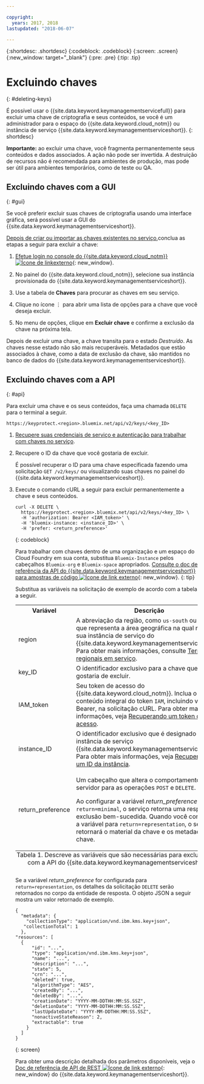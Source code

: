 ```yaml
---

copyright:
  years: 2017, 2018
lastupdated: "2018-06-07"

---
```


{:shortdesc: .shortdesc}
{:codeblock: .codeblock}
{:screen: .screen}
{:new_window: target="_blank"}
{:pre: .pre}
{:tip: .tip}

# Excluindo chaves
{: #deleting-keys}

É possível usar o {{site.data.keyword.keymanagementservicefull}} para excluir uma chave de criptografia e seus conteúdos, se você é um administrador para o espaço do {{site.data.keyword.cloud_notm}} ou instância de serviço {{site.data.keyword.keymanagementserviceshort}}.
{: shortdesc}

**Importante:** ao excluir uma chave, você fragmenta permanentemente seus conteúdos e dados associados. A ação não pode ser invertida. A destruição de recursos não é recomendada para ambientes de produção, mas pode ser útil para ambientes temporários, como de teste ou QA.

## Excluindo chaves com a GUI
{: #gui}

Se você preferir excluir suas chaves de criptografia usando uma interface gráfica, será possível usar a GUI do {{site.data.keyword.keymanagementserviceshort}}.

[Depois de criar ou importar as chaves existentes no serviço](/docs/services/keymgmt/keyprotect_create_root.html),conclua as etapas a seguir para excluir a chave:

1. [Efetue login no console do {{site.data.keyword.cloud_notm}} ![Ícone de linkexterno](../../icons/launch-glyph.svg "Ícone de link externo")](https://console.bluemix.net/){: new_window}.

2. No painel do {{site.data.keyword.cloud_notm}}, selecione sua instância provisionada do {{site.data.keyword.keymanagementserviceshort}}.
3. Use a tabela de **Chaves** para procurar as chaves em seu serviço.
4. Clique no ícone ⋮ para abrir uma lista de opções para a chave que você deseja excluir.
5. No menu de opções, clique em **Excluir chave** e confirme a exclusão da chave na próxima tela.

Depois de excluir uma chave, a chave transita para o estado _Destruído_. As chaves nesse estado não são mais recuperáveis. Metadados que estão associados à chave, como a data de exclusão da chave, são mantidos no banco de dados do {{site.data.keyword.keymanagementserviceshort}}.

## Excluindo chaves com a API
{: #api}

Para excluir uma chave e os seus conteúdos, faça uma chamada `DELETE` para o terminal a seguir.

```
https://keyprotect.<region>.bluemix.net/api/v2/keys/<key_ID>
```

1. [Recupere suas credenciais de serviço e autenticação para trabalhar com chaves no serviço](/docs/services/keymgmt/keyprotect_authentication.html).

2. Recupere o ID da chave que você gostaria de excluir.

    É possível recuperar o ID para uma chave especificada fazendo uma solicitação `GET /v2/keys/` ou visualizando suas chaves no painel do {{site.data.keyword.keymanagementserviceshort}}.

3. Execute o comando cURL a seguir para excluir permanentemente a chave e seus conteúdos.

    ```cURL
    curl -X DELETE \
      https://keyprotect.<region>.bluemix.net/api/v2/keys/<key_ID> \
      -H 'authorization: Bearer <IAM_token>' \
      -H 'bluemix-instance: <instance_ID>' \
      -H 'prefer: <return_preference>'
    ```
    {: codeblock}
  
    Para trabalhar com chaves dentro de uma organização e um espaço do Cloud Foundry em sua conta, substitua `Bluemix-Instance` pelos cabeçalhos `Bluemix-org` e `Bluemix-space` apropriados. [Consulte o doc de referência da API do {{site.data.keyword.keymanagementserviceshort}} para amostras de código ![Ícone de link externo](../../icons/launch-glyph.svg "Ícone de link externo")](https://console.bluemix.net/apidocs/639){: new_window}.
    {: tip}

    Substitua as variáveis na solicitação de exemplo de acordo com a tabela a seguir.
    <table>
      <tr>
        <th>Variável</th>
        <th>Descrição</th>
      </tr>
      <tr>
        <td><varname>region</varname></td>
        <td>A abreviação da região, como <code>us-south</code> ou <code>eu-gb</code>, que representa a área geográfica na qual reside sua instância de serviço do {{site.data.keyword.keymanagementserviceshort}}. Para obter mais informações, consulte <a href="/docs/services/keymgmt/keyprotect_regions.html#endpoints">Terminais regionais em serviço</a>.</td>
      </tr>
      <tr>
        <td><varname>key_ID</varname></td>
        <td>O identificador exclusivo para a chave que você gostaria de excluir.</td>
      </tr>
      <tr>
        <td><varname>IAM_token</varname></td>
        <td>Seu token de acesso do {{site.data.keyword.cloud_notm}}. Inclua o conteúdo integral do token <code>IAM</code>, incluindo valor Bearer, na solicitação cURL. Para obter mais informações, veja <a href="/docs/services/keymgmt/keyprotect_authentication.html#retrieve_token">Recuperando um token de acesso</a>.</td>
      </tr>
      <tr>
        <td><varname>instance_ID</varname></td>
        <td>O identificador exclusivo que é designado para sua instância de serviço {{site.data.keyword.keymanagementserviceshort}}. Para obter mais informações, veja <a href="/docs/services/keymgmt/keyprotect_authentication.html#retrieve_instance_ID">Recuperando um ID da instância</a>.</td>
      </tr>
      <tr>
        <td><varname>return_preference</varname></td>
        <td><p>Um cabeçalho que altera o comportamento do servidor para as operações <code>POST</code> e <code>DELETE</code>.</p><p>Ao configurar a variável <em>return_preference</em> para <code>return=minimal</code>, o serviço retorna uma resposta de exclusão bem-sucedida. Quando você configurar a variável para <code>return=representation</code>, o serviço retornará o material da chave e os metadados de chave.</p></td>
      </tr>
      <caption style="caption-side:bottom;">Tabela 1. Descreve as variáveis que são necessárias para excluir chaves com a API do {{site.data.keyword.keymanagementserviceshort}}.</caption>
    </table>

    Se a variável _return_preference_ for configurada para `return=representation`, os detalhes da solicitação `DELETE` serão retornados no corpo da entidade de resposta. <!--After you delete a key, it enters the `Deactivated` key state. After 24 hours, if a key is not reinstated, the key transitions to the `Destroyed` state. The key contents are permanently erased and no longer accessible.--> O objeto JSON a seguir mostra um valor retornado de exemplo.
    ```
    {
      "metadata": {
        "collectionType": "application/vnd.ibm.kms.key+json",
       "collectionTotal": 1
      },
    "resources": [
      {
          "id": "...",
          "type": "application/vnd.ibm.kms.key+json",
          "name": "...",
          "description": "...",
          "state": 5,
          "crn": "...",
          "deleted": true,
          "algorithmType": "AES",
          "createdBy": "...",
          "deletedBy": "...",
          "creationDate": "YYYY-MM-DDTHH:MM:SS.SSZ",
          "deletionDate": "YYYY-MM-DDTHH:MM:SS.SSZ",
          "lastUpdateDate": "YYYY-MM-DDTHH:MM:SS.SSZ",
          "nonactiveStateReason": 2,
          "extractable": true
        }
      ]
    }
    ```
    {: screen}

    Para obter uma descrição detalhada dos parâmetros disponíveis, veja o [Doc de referência de API de REST ![Ícone de link externo](../../icons/launch-glyph.svg "Ícone de link externo")](https://console.bluemix.net/apidocs/639){: new_window} do {{site.data.keyword.keymanagementserviceshort}}.
